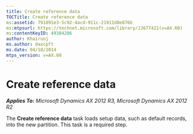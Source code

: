 ```yaml
---
title: Create reference data
TOCTitle: Create reference data
ms:assetid: 791891e3-5c92-4acd-911c-21911d8e876b
ms:mtpsurl: https://technet.microsoft.com/library/JJ677421(v=AX.60)
ms:contentKeyID: 49384206
author: Khairunj
ms.author: daxcpft
ms.date: 04/18/2014
mtps_version: v=AX.60
---
```


# Create reference data 


_**Applies To:** Microsoft Dynamics AX 2012 R3, Microsoft Dynamics AX 2012 R2_

The **Create reference data** task loads setup data, such as default records, into the new partition. This task is a required step.

  


